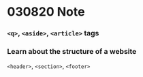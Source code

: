 # 030820 Note

### `<q>`, `<aside>`, `<article>` tags

### Learn about the structure of a website
`<header>`, `<section>`, `<footer>`
